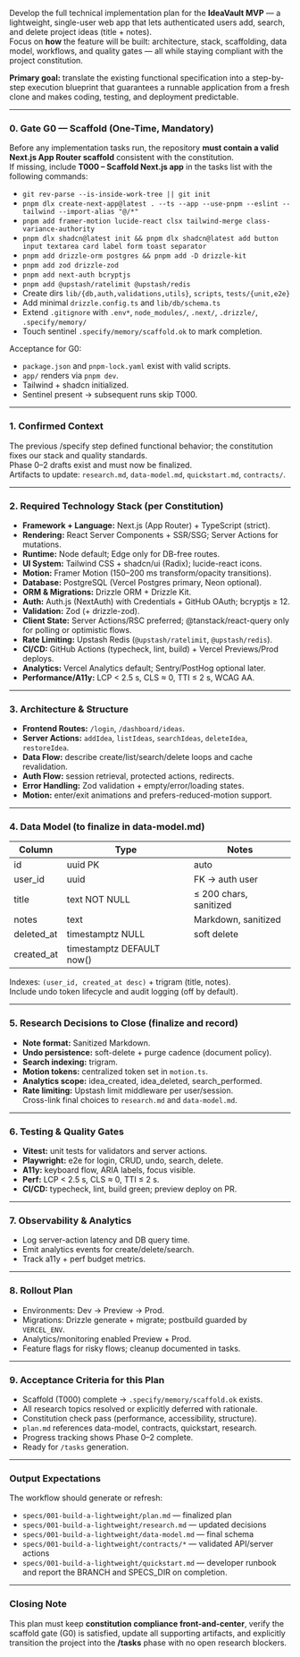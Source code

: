 Develop the full technical implementation plan for the **IdeaVault MVP** — a lightweight, single-user web app that lets authenticated users add, search, and delete project ideas (title + notes).  
Focus on **how** the feature will be built: architecture, stack, scaffolding, data model, workflows, and quality gates — all while staying compliant with the project constitution.

**Primary goal:** translate the existing functional specification into a step-by-step execution blueprint that guarantees a runnable application from a fresh clone and makes coding, testing, and deployment predictable.

---

### 0. Gate G0 — Scaffold (One-Time, Mandatory)
Before any implementation tasks run, the repository **must contain a valid Next.js App Router scaffold** consistent with the constitution.  
If missing, include **T000 – Scaffold Next.js app** in the tasks list with the following commands:

- `git rev-parse --is-inside-work-tree || git init`
- `pnpm dlx create-next-app@latest . --ts --app --use-pnpm --eslint --tailwind --import-alias "@/*"`
- `pnpm add framer-motion lucide-react clsx tailwind-merge class-variance-authority`
- `pnpm dlx shadcn@latest init && pnpm dlx shadcn@latest add button input textarea card label form toast separator`
- `pnpm add drizzle-orm postgres && pnpm add -D drizzle-kit`
- `pnpm add zod drizzle-zod`
- `pnpm add next-auth bcryptjs`
- `pnpm add @upstash/ratelimit @upstash/redis`
- Create dirs `lib/{db,auth,validations,utils}`, `scripts`, `tests/{unit,e2e}`
- Add minimal `drizzle.config.ts` and `lib/db/schema.ts`
- Extend `.gitignore` with `.env*`, `node_modules/`, `.next/`, `.drizzle/`, `.specify/memory/`
- Touch sentinel `.specify/memory/scaffold.ok` to mark completion.

Acceptance for G0:
- `package.json` and `pnpm-lock.yaml` exist with valid scripts.  
- `app/` renders via `pnpm dev`.  
- Tailwind + shadcn initialized.  
- Sentinel present → subsequent runs skip T000.

---

### 1. Confirmed Context
The previous /specify step defined functional behavior; the constitution fixes our stack and quality standards.  
Phase 0–2 drafts exist and must now be finalized.  
Artifacts to update: `research.md`, `data-model.md`, `quickstart.md`, `contracts/`.

---

### 2. Required Technology Stack (per Constitution)
- **Framework + Language:** Next.js (App Router) + TypeScript (strict).  
- **Rendering:** React Server Components + SSR/SSG; Server Actions for mutations.  
- **Runtime:** Node default; Edge only for DB-free routes.  
- **UI System:** Tailwind CSS + shadcn/ui (Radix); lucide-react icons.  
- **Motion:** Framer Motion (150–200 ms transform/opacity transitions).  
- **Database:** PostgreSQL (Vercel Postgres primary, Neon optional).  
- **ORM & Migrations:** Drizzle ORM + Drizzle Kit.  
- **Auth:** Auth.js (NextAuth) with Credentials + GitHub OAuth; bcryptjs ≥ 12.  
- **Validation:** Zod (+ drizzle-zod).  
- **Client State:** Server Actions/RSC preferred; @tanstack/react-query only for polling or optimistic flows.  
- **Rate Limiting:** Upstash Redis (`@upstash/ratelimit`, `@upstash/redis`).  
- **CI/CD:** GitHub Actions (typecheck, lint, build) + Vercel Previews/Prod deploys.  
- **Analytics:** Vercel Analytics default; Sentry/PostHog optional later.  
- **Performance/A11y:** LCP < 2.5 s, CLS ≈ 0, TTI ≤ 2 s, WCAG AA.

---

### 3. Architecture & Structure
- **Frontend Routes:** `/login`, `/dashboard/ideas`.  
- **Server Actions:** `addIdea`, `listIdeas`, `searchIdeas`, `deleteIdea`, `restoreIdea`.  
- **Data Flow:** describe create/list/search/delete loops and cache revalidation.  
- **Auth Flow:** session retrieval, protected actions, redirects.  
- **Error Handling:** Zod validation + empty/error/loading states.  
- **Motion:** enter/exit animations and prefers-reduced-motion support.  

---

### 4. Data Model (to finalize in data-model.md)
| Column | Type | Notes |
|--------|------|-------|
| id | uuid PK | auto |
| user_id | uuid | FK → auth user |
| title | text NOT NULL | ≤ 200 chars, sanitized |
| notes | text | Markdown, sanitized |
| deleted_at | timestamptz NULL | soft delete |
| created_at | timestamptz DEFAULT now() |  |
Indexes: `(user_id, created_at desc)` + trigram (title, notes).  
Include undo token lifecycle and audit logging (off by default).

---

### 5. Research Decisions to Close (finalize and record)
- **Note format:** Sanitized Markdown.  
- **Undo persistence:** soft-delete + purge cadence (document policy).  
- **Search indexing:** trigram.  
- **Motion tokens:** centralized token set in `motion.ts`.  
- **Analytics scope:** idea_created, idea_deleted, search_performed.  
- **Rate limiting:** Upstash limit middleware per user/session.  
Cross-link final choices to `research.md` and `data-model.md`.

---

### 6. Testing & Quality Gates
- **Vitest:** unit tests for validators and server actions.  
- **Playwright:** e2e for login, CRUD, undo, search, delete.  
- **A11y:** keyboard flow, ARIA labels, focus visible.  
- **Perf:** LCP < 2.5 s, CLS ≈ 0, TTI ≤ 2 s.  
- **CI/CD:** typecheck, lint, build green; preview deploy on PR.  

---

### 7. Observability & Analytics
- Log server-action latency and DB query time.  
- Emit analytics events for create/delete/search.  
- Track a11y + perf budget metrics.  

---

### 8. Rollout Plan
- Environments: Dev → Preview → Prod.  
- Migrations: Drizzle generate + migrate; postbuild guarded by `VERCEL_ENV`.  
- Analytics/monitoring enabled Preview + Prod.  
- Feature flags for risky flows; cleanup documented in tasks.  

---

### 9. Acceptance Criteria for this Plan
- Scaffold (T000) complete → `.specify/memory/scaffold.ok` exists.  
- All research topics resolved or explicitly deferred with rationale.  
- Constitution check pass (performance, accessibility, structure).  
- `plan.md` references data-model, contracts, quickstart, research.  
- Progress tracking shows Phase 0–2 complete.  
- Ready for `/tasks` generation.  

---

### Output Expectations
The workflow should generate or refresh:
- `specs/001-build-a-lightweight/plan.md`  — finalized plan  
- `specs/001-build-a-lightweight/research.md`  — updated decisions  
- `specs/001-build-a-lightweight/data-model.md`  — final schema  
- `specs/001-build-a-lightweight/contracts/*`  — validated API/server actions  
- `specs/001-build-a-lightweight/quickstart.md`  — developer runbook  
and report the BRANCH and SPECS_DIR on completion.  

---

### Closing Note
This plan must keep **constitution compliance front-and-center**, verify the scaffold gate (G0) is satisfied, update all supporting artifacts, and explicitly transition the project into the **/tasks** phase with no open research blockers.